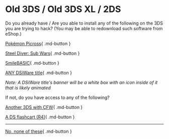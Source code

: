 # Old 3DS / Old 3DS XL / 2DS

Do you already have / Are you able to install any of the following on the 3DS you are trying to hack? (You may be able to redownload such software from eShop.)

[Pokémon Picross](/seventeen/pichaxxlater){ .md-button }

[Steel Diver: Sub Wars](/seventeen/steelhaxlater){ .md-button }

[SmileBASIC](/seventeen/smilehax){ .md-button }

[ANY DSiWare title](/seventeen/dsiware){ .md-button }

*Note: A DSiWare title's banner will be a white box with an icon inside of it that is likely animated*

If not, do you have access to any of the following?

[Another 3DS with CFW](/seventeen/kartdlphaxlater){ .md-button }

[A DS flashcart (R4)](/seventeen/ntrboot){ .md-button }

---

[No, none of these](/seventeen/failure){ .md-button }